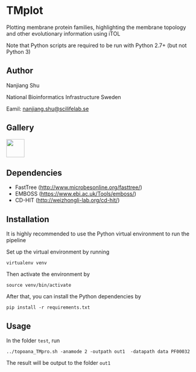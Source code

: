 # TMplot

Plotting membrane protein families, highlighting the membrane topology and
other evolutionary information using iTOL

Note that Python scripts are required to be run with Python 2.7+ (but not
Python 3)

## Author

Nanjiang Shu

National Bioinformatics Infrastructure Sweden

Eamil: nanjiang.shu@scilifelab.se

## Gallery

<a href="doc/MSA-PIL.md"><img src="examples/example_image/antiport.s1600.jpg" width="48"></a>

## Dependencies

* FastTree (http://www.microbesonline.org/fasttree/)
* EMBOSS (https://www.ebi.ac.uk/Tools/emboss/)
* CD-HIT (http://weizhongli-lab.org/cd-hit/)

## Installation

It is highly recommended to use the Python virtual environment to run the
pipeline

Set up the virtual environment by running

    virtualenv venv

Then activate the environment by 

    source venv/bin/activate

After that, you can install the Python dependencies by 

    pip install -r requirements.txt


## Usage

In the folder `test`, run

    ../topoana_TMpro.sh -anamode 2 -outpath out1  -datapath data PF00032

The result will be output to the folder `out1`






